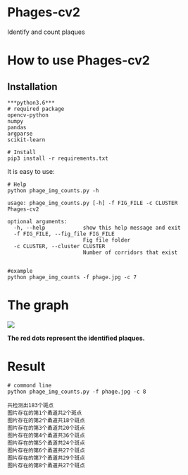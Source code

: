 # Phages-cv2
Identify and count plaques

# How to use Phages-cv2
## Installation
```
***python3.6***
# required package
opencv-python
numpy
pandas
argparse
scikit-learn

# Install
pip3 install -r requirements.txt 
```
It is easy to use:
```
# Help
python phage_img_counts.py -h

usage: phage_img_counts.py [-h] -f FIG_FILE -c CLUSTER
Phages-cv2

optional arguments:
  -h, --help            show this help message and exit
  -f FIG_FILE, --fig_file FIG_FILE
                        Fig file folder
  -c CLUSTER, --cluster CLUSTER
                        Number of corridors that exist
                      
                      
#example
python phage_img_counts -f phage.jpg -c 7
```

# The graph
![](https://user-images.githubusercontent.com/47686371/166222838-ec6a8a9e-62ce-4967-a455-1ef49ed29fd3.png)

**The red dots represent the identified plaques.** 

# Result
```
# commond line
python phage_img_counts.py -f phage.jpg -c 8

共检测出183个斑点
图片存在的第1个甬道共2个斑点
图片存在的第2个甬道共18个斑点
图片存在的第3个甬道共20个斑点
图片存在的第4个甬道共36个斑点
图片存在的第5个甬道共24个斑点
图片存在的第6个甬道共27个斑点
图片存在的第7个甬道共29个斑点
图片存在的第8个甬道共27个斑点
```
